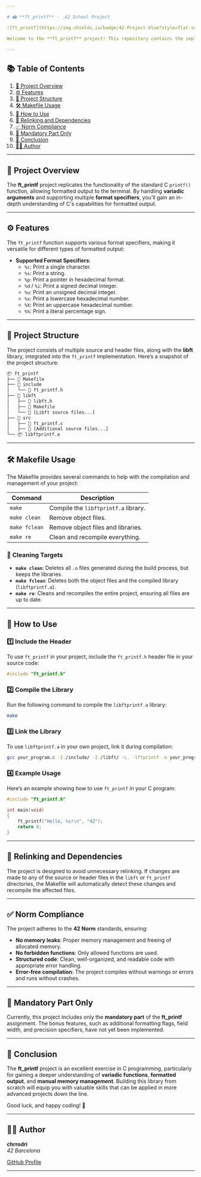 ```yaml
---

# 🖨️ **ft_printf** - _42 School Project_

![ft_printf](https://img.shields.io/badge/42-Project-blue?style=flat-square) ![C Programming](https://img.shields.io/badge/Language-C-brightgreen?style=flat-square) ![Makefile](https://img.shields.io/badge/Build-Makefile-yellow?style=flat-square)

Welcome to the **ft_printf** project! This repository contains the implementation of a custom `printf()` function, a staple of C programming. This project is part of the 42 School curriculum and focuses on **variadic functions**, **memory management**, and **formatted output**.

---
```


## 📚 **Table of Contents**

1. [📖 Project Overview](#-project-overview)
2. [⚙️ Features](#️-features)
3. [📂 Project Structure](#-project-structure)
4. [🛠️ Makefile Usage](#-makefile-usage)
5. [🚀 How to Use](#-how-to-use)
6. [🔄 Relinking and Dependencies](#-relinking-and-dependencies)
7. [✅ Norm Compliance](#-norm-compliance)
8. [🎯 Mandatory Part Only](#-mandatory-part-only)
9. [🎉 Conclusion](#-conclusion)
10. [👨‍💻 Author](#-author)

---

## 📖 **Project Overview**

The **ft_printf** project replicates the functionality of the standard C `printf()` function, allowing formatted output to the terminal. By handling **variadic arguments** and supporting multiple **format specifiers**, you’ll gain an in-depth understanding of C's capabilities for formatted output. 

---

## ⚙️ **Features**

The `ft_printf` function supports various format specifiers, making it versatile for different types of formatted output:

- **Supported Format Specifiers**:
  - `%c`: Print a single character.
  - `%s`: Print a string.
  - `%p`: Print a pointer in hexadecimal format.
  - `%d` / `%i`: Print a signed decimal integer.
  - `%u`: Print an unsigned decimal integer.
  - `%x`: Print a lowercase hexadecimal number.
  - `%X`: Print an uppercase hexadecimal number.
  - `%%`: Print a literal percentage sign.

---

## 📂 **Project Structure**

The project consists of multiple source and header files, along with the **libft** library, integrated into the `ft_printf` implementation. Here’s a snapshot of the project structure:

```bash
📦 ft_printf
├── 📄 Makefile
├── 📁 include
│   └── 📄 ft_printf.h
├── 📁 libft
│   ├── 📄 libft.h
│   ├── 📄 Makefile
│   └── 📄 [Libft source files...]
├── 📁 src
│   ├── 📄 ft_printf.c
│   ├── 📄 [Additional source files...]
└── 📦 libftprintf.a
```

---

## 🛠️ **Makefile Usage**

The Makefile provides several commands to help with the compilation and management of your project:

| Command       | Description                              |
|---------------|------------------------------------------|
| `make`        | Compile the `libftprintf.a` library.     |
| `make clean`  | Remove object files.                     |
| `make fclean` | Remove object files and libraries.       |
| `make re`     | Clean and recompile everything.          |

### 🧹 **Cleaning Targets**

- **`make clean`**: Deletes all `.o` files generated during the build process, but keeps the libraries.
- **`make fclean`**: Deletes both the object files and the compiled library (`libftprintf.a`).
- **`make re`**: Cleans and recompiles the entire project, ensuring all files are up to date.

---

## 🚀 **How to Use**

### 1️⃣ **Include the Header**

To use `ft_printf` in your project, include the `ft_printf.h` header file in your source code:

```c
#include "ft_printf.h"
```

### 2️⃣ **Compile the Library**

Run the following command to compile the `libftprintf.a` library:

```bash
make
```

### 3️⃣ **Link the Library**

To use `libftprintf.a` in your own project, link it during compilation:

```bash
gcc your_program.c -I./include/ -I./libft/ -L. -lftprintf -o your_program 
```

### 4️⃣ **Example Usage**

Here’s an example showing how to use `ft_printf` in your C program:

```c
#include "ft_printf.h"

int main(void)
{
    ft_printf("Hello, %s!\n", "42");
    return 0;
}
```

---

## 🔄 **Relinking and Dependencies**

The project is designed to avoid unnecessary relinking. If changes are made to any of the source or header files in the `libft` or `ft_printf` directories, the Makefile will automatically detect these changes and recompile the affected files.

---

## ✅ **Norm Compliance**

The project adheres to the **42 Norm** standards, ensuring:
- **No memory leaks**: Proper memory management and freeing of allocated memory.
- **No forbidden functions**: Only allowed functions are used.
- **Structured code**: Clean, well-organized, and readable code with appropriate error handling.
- **Error-free compilation**: The project compiles without warnings or errors and runs without crashes.

---

## 🎯 **Mandatory Part Only**

Currently, this project includes only the **mandatory part** of the **ft_printf** assignment. The bonus features, such as additional formatting flags, field width, and precision specifiers, have not yet been implemented.

---

## 🎉 **Conclusion**

The **ft_printf** project is an excellent exercise in C programming, particularly for gaining a deeper understanding of **variadic functions**, **formatted output**, and **manual memory management**. Building this library from scratch will equip you with valuable skills that can be applied in more advanced projects down the line.

Good luck, and happy coding! 🚀

---

## 👨‍💻 **Author**

**chrrodri**  
_42 Barcelona_

[GitHub Profile](https://github.com/kitearuba)

---

